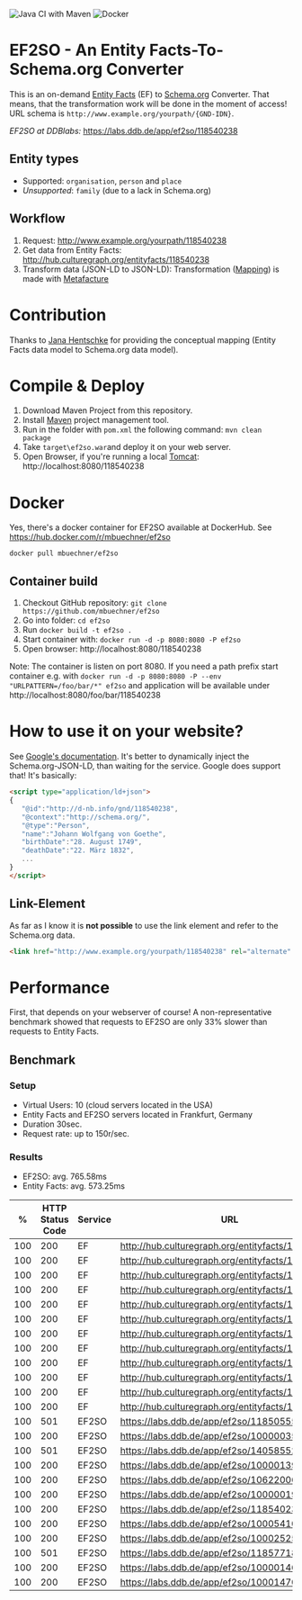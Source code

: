 ![Java CI with Maven](https://github.com/mbuechner/ef2so/workflows/Java%20CI%20with%20Maven/badge.svg) ![Docker](https://github.com/mbuechner/ef2so/workflows/Docker/badge.svg)
# EF2SO - An Entity Facts-To-Schema.org Converter
This is an on-demand [Entity Facts](http://www.dnb.de/entityfacts) (EF) to [Schema.org](https://schema.org/) Converter. That means, that the transformation work will be done in the moment of access! URL schema is `http://www.example.org/yourpath/{GND-IDN}`.

*EF2SO at DDBlabs:* https://labs.ddb.de/app/ef2so/118540238
## Entity types
- Supported: `organisation`, `person` and `place`
- *Unsupported*: `family` (due to a lack in Schema.org)

## Workflow
1. Request: http://www.example.org/yourpath/118540238
2. Get data from Entity Facts: http://hub.culturegraph.org/entityfacts/118540238
3. Transform data (JSON-LD to JSON-LD): Transformation ([Mapping](src/main/resources/ef2so_transformation.xml)) is made with [Metafacture](https://github.com/metafacture/metafacture-core)

# Contribution
Thanks to  [Jana Hentschke](https://twitter.com/junicatalo) for providing the conceptual mapping (Entity Facts data model to Schema.org data model).

# Compile & Deploy
1. Download Maven Project from this repository.
2. Install [Maven](https://maven.apache.org/) project management tool.
3. Run in the folder with `pom.xml` the following command: `mvn clean package`
4. Take `target\ef2so.war`and deploy it on your web server.
5. Open Browser, if you're running a local [Tomcat](http://tomcat.apache.org/): http://localhost:8080/118540238

# Docker
Yes, there's a docker container for EF2SO available at DockerHub. See https://hub.docker.com/r/mbuechner/ef2so
```
docker pull mbuechner/ef2so
```
## Container build
1. Checkout GitHub repository: `git clone https://github.com/mbuechner/ef2so`
2. Go into folder: `cd ef2so`
3. Run `docker build -t ef2so .`
4. Start container with: `docker run -d -p 8080:8080 -P ef2so`
5. Open browser: http://localhost:8080/118540238
 
Note: The container is listen on port 8080. If you need a path prefix start container e.g. with `docker run -d -p 8080:8080 -P --env "URLPATTERN=/foo/bar/*" ef2so` and application will be available under http://localhost:8080/foo/bar/118540238

# How to use it on your website?
See [Google's documentation](https://developers.google.com/search/docs/guides/intro-structured-data). It's better to dynamically inject the Schema.org-JSON-LD, than waiting for the service. Google does support that! It's basically:
```html
<script type="application/ld+json">
{
   "@id":"http://d-nb.info/gnd/118540238",
   "@context":"http://schema.org/",
   "@type":"Person",
   "name":"Johann Wolfgang von Goethe",
   "birthDate":"28. August 1749",
   "deathDate":"22. März 1832",
   ...
}
</script>
```

## Link-Element
As far as I know it is **not possible** to use the link element and refer to the Schema.org data.

````html
<link href="http://www.example.org/yourpath/118540238" rel="alternate" type="application/ld+json" />
````
# Performance
First, that depends on your webserver of course! A non-representative benchmark showed that requests to EF2SO are only 33% slower than requests to Entity Facts.

## Benchmark
### Setup
- Virtual Users: 10 (cloud servers located in the USA)
- Entity Facts and EF2SO servers located in Frankfurt, Germany
- Duration 30sec.
- Request rate: up to 150r/sec.

### Results
- EF2SO: avg. 765.58ms
- Entity Facts: avg. 573.25ms

| %   | HTTP Status Code | Service | URL                                               | LoadTime (ms) |
|-----|------------------|---------|---------------------------------------------------|---------------|
| 100 | 200              | EF      | http://hub.culturegraph.org/entityfacts/100025250 | 520           |
| 100 | 200              | EF      | http://hub.culturegraph.org/entityfacts/100000193 | 472           |
| 100 | 200              | EF      | http://hub.culturegraph.org/entityfacts/100001394 | 555           |
| 100 | 200              | EF      | http://hub.culturegraph.org/entityfacts/100000355 | 483           |
| 100 | 200              | EF      | http://hub.culturegraph.org/entityfacts/140585524 | 569           |
| 100 | 200              | EF      | http://hub.culturegraph.org/entityfacts/100054102 | 659           |
| 100 | 200              | EF      | http://hub.culturegraph.org/entityfacts/118577182 | 543           |
| 100 | 200              | EF      | http://hub.culturegraph.org/entityfacts/100014704 | 601           |
| 100 | 200              | EF      | http://hub.culturegraph.org/entityfacts/118540238 | 629           |
| 100 | 200              | EF      | http://hub.culturegraph.org/entityfacts/118505556 | 589           |
| 100 | 200              | EF      | http://hub.culturegraph.org/entityfacts/106220063 | 659           |
| 100 | 200              | EF      | http://hub.culturegraph.org/entityfacts/100001467 | 600           |
| 100 | 501              | EF2SO   | https://labs.ddb.de/app/ef2so/118505556           | 719           |
| 100 | 200              | EF2SO   | https://labs.ddb.de/app/ef2so/100000355           | 752           |
| 100 | 501              | EF2SO   | https://labs.ddb.de/app/ef2so/140585524           | 854           |
| 100 | 200              | EF2SO   | https://labs.ddb.de/app/ef2so/100001394           | 777           |
| 100 | 200              | EF2SO   | https://labs.ddb.de/app/ef2so/106220063           | 736           |
| 100 | 200              | EF2SO   | https://labs.ddb.de/app/ef2so/100000193           | 775           |
| 100 | 200              | EF2SO   | https://labs.ddb.de/app/ef2so/118540238           | 673           |
| 100 | 200              | EF2SO   | https://labs.ddb.de/app/ef2so/100054102           | 736           |
| 100 | 200              | EF2SO   | https://labs.ddb.de/app/ef2so/100025250           | 768           |
| 100 | 501              | EF2SO   | https://labs.ddb.de/app/ef2so/118577182           | 811           |
| 100 | 200              | EF2SO   | https://labs.ddb.de/app/ef2so/100001467           | 725           |
| 100 | 200              | EF2SO   | https://labs.ddb.de/app/ef2so/100014704           | 861           |

